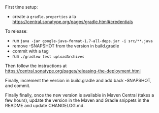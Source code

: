 First time setup:
- create a `gradle.properties` a la https://central.sonatype.org/pages/gradle.html#credentials

To release:
- run `java -jar google-java-format-1.7-all-deps.jar -i src/**.java`
- remove -SNAPSHOT from the version in build.gradle
- commit with a tag
- run `./gradlew test uploadArchives`

Then follow the instructions at https://central.sonatype.org/pages/releasing-the-deployment.html

Finally, increment the version in build.gradle and add back -SNAPSHOT, and commit.

Finally finally, once the new version is available in Maven Central (takes a few hours), update the version in the Maven and Gradle snippets in the README and update CHANGELOG.md.
